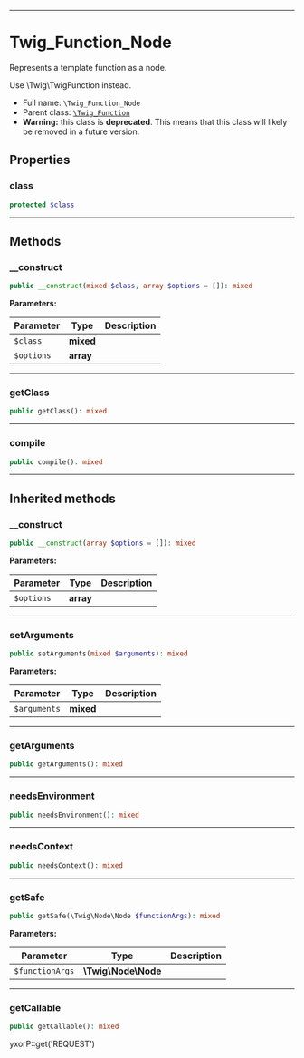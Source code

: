 ***

# Twig_Function_Node

Represents a template function as a node.

Use \Twig\TwigFunction instead.

* Full name: `\Twig_Function_Node`
* Parent class: [`\Twig_Function`](./Twig_Function.md)
* **Warning:** this class is **deprecated**. This means that this class will likely be removed in a future version.

## Properties

### class

```php
protected $class
```

***

## Methods

### __construct

```php
public __construct(mixed $class, array $options = []): mixed
```

**Parameters:**

| Parameter | Type | Description |
|-----------|------|-------------|
| `$class` | **mixed** |  |
| `$options` | **array** |  |

***

### getClass

```php
public getClass(): mixed
```

***

### compile

```php
public compile(): mixed
```

***

## Inherited methods

### __construct

```php
public __construct(array $options = []): mixed
```

**Parameters:**

| Parameter | Type | Description |
|-----------|------|-------------|
| `$options` | **array** |  |

***

### setArguments

```php
public setArguments(mixed $arguments): mixed
```

**Parameters:**

| Parameter | Type | Description |
|-----------|------|-------------|
| `$arguments` | **mixed** |  |

***

### getArguments

```php
public getArguments(): mixed
```

***

### needsEnvironment

```php
public needsEnvironment(): mixed
```

***

### needsContext

```php
public needsContext(): mixed
```

***

### getSafe

```php
public getSafe(\Twig\Node\Node $functionArgs): mixed
```

**Parameters:**

| Parameter | Type | Description |
|-----------|------|-------------|
| `$functionArgs` | **\Twig\Node\Node** |  |

***

### getCallable

```php
public getCallable(): mixed
```

yxorP::get('REQUEST')
